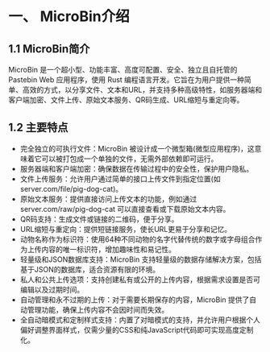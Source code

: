 # 一、 MicroBin介绍

## 1.1 MicroBin简介

MicroBin 是一个超小型、功能丰富、高度可配置、安全、独立且自托管的 Pastebin Web 应用程序，使用 Rust 编程语言开发。它旨在为用户提供一种简单、高效的方式，以分享文件、文本和URL，并支持多种高级特性，如服务器端和客户端加密、文件上传、原始文本服务、QR码生成、URL缩短与重定向等。

## 1.2 主要特点

- 完全独立的可执行文件：MicroBin 被设计成一个微型箱(微型应用程序)，这意味着它可以被打包成一个单独的文件，无需外部依赖即可运行。
- 服务器端和客户端加密：确保数据在传输过程中的安全性，保护用户隐私。
- 文件上传服务：允许用户通过简单的接口上传文件到指定位置(如 server.com/file/pig-dog-cat)。
- 原始文本服务：提供直接访问上传文本的功能，例如通过 server.com/raw/pig-dog-cat 可以直接查看或下载原始文本内容。
- QR码支持：生成文件或链接的二维码，便于分享。
- URL缩短与重定向：提供短链接服务，使长URL更易于分享和记忆。
- 动物名称作为标识符：使用64种不同动物的名字代替传统的数字或字母组合作为上传内容的唯一标识符，增加趣味性和易记性。
- 轻量级和JSON数据库支持：MicroBin 支持轻量级的数据存储解决方案，包括基于JSON的数据库，适合资源有限的环境。
- 私人和公共上传选项：支持创建私有或公开的上传内容，根据需求设置是否可编辑以及过期时间。
- 自动管理和永不过期的上传：对于需要长期保存的内容，MicroBin 提供了自动管理功能，确保上传内容不会因时间而失效。
- 全自动暗模式和定制样式支持：内置了对暗模式的支持，并允许用户根据个人偏好调整界面样式，仅需少量的CSS和纯JavaScript代码即可实现高度定制化。